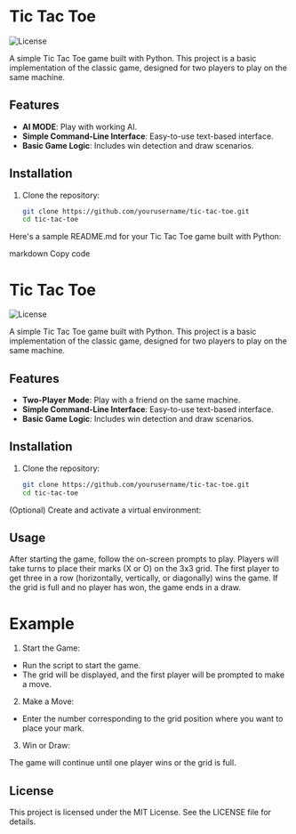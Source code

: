 # Tic Tac Toe

![License](https://img.shields.io/badge/license-MIT-blue.svg)

A simple Tic Tac Toe game built with Python. This project is a basic implementation of the classic game, designed for two players to play on the same machine.

## Features

- **AI MODE**: Play with working AI.
- **Simple Command-Line Interface**: Easy-to-use text-based interface.
- **Basic Game Logic**: Includes win detection and draw scenarios.

## Installation

1. Clone the repository:

   ```bash
   git clone https://github.com/yourusername/tic-tac-toe.git
   cd tic-tac-toe


Here's a sample README.md for your Tic Tac Toe game built with Python:

markdown
Copy code
# Tic Tac Toe

![License](https://img.shields.io/badge/license-MIT-blue.svg)

A simple Tic Tac Toe game built with Python. This project is a basic implementation of the classic game, designed for two players to play on the same machine.

## Features

- **Two-Player Mode**: Play with a friend on the same machine.
- **Simple Command-Line Interface**: Easy-to-use text-based interface.
- **Basic Game Logic**: Includes win detection and draw scenarios.

## Installation

1. Clone the repository:

   ```bash
   git clone https://github.com/yourusername/tic-tac-toe.git
   cd tic-tac-toe
(Optional) Create and activate a virtual environment:

## Usage
After starting the game, follow the on-screen prompts to play. Players will take turns to place their marks (X or O) on the 3x3 grid. The first player to get three in a row (horizontally, vertically, or diagonally) wins the game. If the grid is full and no player has won, the game ends in a draw.

# Example
1. Start the Game:

- Run the script to start the game.
- The grid will be displayed, and the first player will be prompted to make a move.

2. Make a Move:

- Enter the number corresponding to the grid position where you want to place your mark.
3. Win or Draw:

The game will continue until one player wins or the grid is full.

## License
This project is licensed under the MIT License. See the LICENSE file for details.
